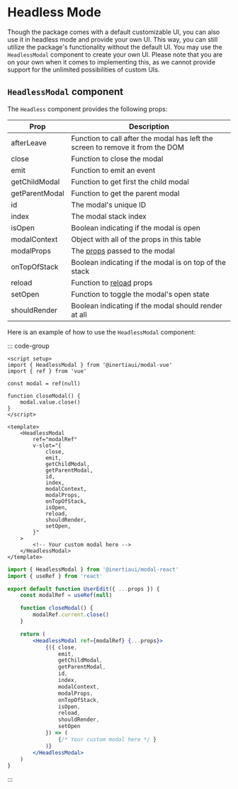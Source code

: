 # Headless Mode

Though the package comes with a default customizable UI, you can also use it in headless mode and provide your own UI. This way, you can still utilize the package's functionality without the default UI. You may use the `HeadlessModal` component to create your own UI. Please note that you are on your own when it comes to implementing this, as we cannot provide support for the unlimited possibilities of custom UIs.

## `HeadlessModal` component

The `Headless` component provides the following props:

| Prop | Description |
| --- | --- |
| afterLeave | Function to call after the modal has left the screen to remove it from the DOM |
| close | Function to close the modal |
| emit | Function to emit an event |
| getChildModal | Function to get first the child modal |
| getParentModal | Function to get the parent modal |
| id | The modal's unique ID |
| index | The modal stack index |
| isOpen | Boolean indicating if the modal is open |
| modalContext | Object with all of the props in this table |
| modalProps | The [props](/configuration.html) passed to the modal |
| onTopOfStack | Boolean indicating if the modal is on top of the stack |
| reload | Function to [reload](/reload-props.html) props |
| setOpen | Function to toggle the modal's open state |
| shouldRender | Boolean indicating if the modal should render at all |

Here is an example of how to use the `HeadlessModal` component:

::: code-group

```vue [Vue]
<script setup>
import { HeadlessModal } from '@inertiaui/modal-vue'
import { ref } from 'vue'

const modal = ref(null)

function closeModal() {
    modal.value.close()
}
</script>

<template>
    <HeadlessModal
        ref="modalRef"
        v-slot="{
            close,
            emit,
            getChildModal,
            getParentModal,
            id,
            index,
            modalContext,
            modalProps,
            onTopOfStack,
            isOpen,
            reload,
            shouldRender,
            setOpen,
        }"
    >
        <!-- Your custom modal here -->
    </HeadlessModal>
</template>
```

```jsx [React]
import { HeadlessModal } from '@inertiaui/modal-react'
import { useRef } from 'react'

export default function UserEdit({ ...props }) {
    const modalRef = useRef(null)

    function closeModal() {
        modalRef.current.close()
    }

    return (
        <HeadlessModal ref={modalRef} {...props}>
            {({ close,
                emit,
                getChildModal,
                getParentModal,
                id,
                index,
                modalContext,
                modalProps,
                onTopOfStack,
                isOpen,
                reload,
                shouldRender,
                setOpen
            }) => (
                {/* Your custom modal here */ }
            )}
        </HeadlessModal>
    )
}
```

:::